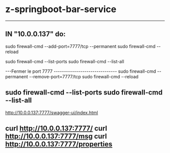 # z-springboot-bar-service
-----------------------------------------------------
IN "10.0.0.137" do:
-----------------------------------------------------
sudo firewall-cmd --add-port=7777/tcp --permanent
sudo firewall-cmd --reload

sudo firewall-cmd --list-ports
sudo firewall-cmd --list-all

---Fermer le port 7777 -------------------------------
sudo firewall-cmd --permanent --remove-port=7777/tcp
sudo firewall-cmd --reload

sudo firewall-cmd --list-ports
sudo firewall-cmd --list-all
-----------------------------------------------------
http://10.0.0.137:7777/swagger-ui/index.html

curl http://10.0.0.137:7777/
curl http://10.0.0.137:7777/msg
curl http://10.0.0.137:7777/properties
-----------------------------------------------------
